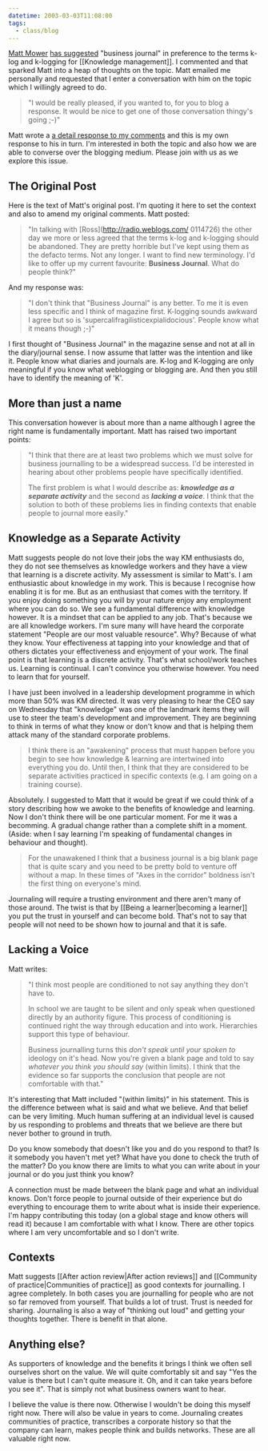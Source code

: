 ```yaml
---
datetime: 2003-03-03T11:08:00
tags:
  - class/blog
---
```

[Matt Mower](http://radio.weblogs.com/0107808/) [has suggested](http://radio.weblogs.com/0107808/2003/02/27.html#a779) "business journal" in preference to the terms k-log and k-logging for [[Knowledge management]]. I commented and that sparked Matt into a heap of thoughts on the topic. Matt emailed me personally and requested that I enter a conversation with him on the topic which I willingly agreed to do.

> "I would be really pleased, if you wanted to, for you to blog a response. It would be nice to get one of those conversation thingy's going ;-)"

Matt wrote a [a detail response to my comments](http://radio.weblogs.com/0107808/2003/02/28.html#a782) and this is my own response to his in turn. I'm interested in both the topic and also how we are able to converse over the blogging medium. Please join with us as we explore this issue.
## The Original Post
Here is the text of Matt's original post. I'm quoting it here to set the context
and also to amend my original comments. Matt posted:

> "In talking with [Ross](http://radio.weblogs.com/ 0114726) the other day we more or less agreed that the terms k-log and k-logging should be abandoned. They are pretty horrible but I've kept using them as the defacto terms. Not any longer. I want to find new terminology. I'd like to offer up my current favourite: **Business Journal**. What do people think?"

And my response was:

> "I don't think that "Business Journal" is any better. To me it is even less specific and I think of magazine first. K-logging sounds awkward I agree but so is 'supercalifragilisticexpialidocious'. People know what it means though ;-)"

I first thought of "Business Journal" in the magazine sense and not at all in the diary/journal sense. I now assume that latter was the intention and like it. People know what diaries and journals are. K-log and K-logging are only meaningful if you know what weblogging or blogging are. And then you still have to identify the meaning of 'K'.
## More than just a name
This conversation however is about more than a name although I agree the right
name is fundamentally important. Matt has raised two important points:

> "I think that there are at least two problems which we must solve for business journalling to be a widespread success. I'd be interested in hearing about other problems people have specifically identified.
> 
> The first problem is what I would describe as: ***knowledge as a separate activity*** and the second as ***lacking a voice***. I think that the solution to both of these problems lies in finding contexts that enable people to journal more easily."
## Knowledge as a Separate Activity
Matt suggests people do not love their jobs the way KM enthusiasts do, they do not see themselves as knowledge workers and they have a view that learning is a discrete activity. My assessment is similar to Matt's. I am enthusiastic about knowledge in my work. This is because I recognise how enabling it is for me. But as an enthusiast that comes with the territory. If you enjoy doing something you will by your nature enjoy any employment where you can do so. We see a fundamental difference with knowledge however. It is a mindset that can be applied to any job. That's because we are all knowledge workers. I'm sure many will have heard the corporate statement "People are our most valuable resource". Why? Because of what they know. Your effectiveness at tapping into your knowledge and that of others dictates your effectiveness and enjoyment of your work. The final point is that learning is a discrete activity. That's what school/work teaches us. Learning is continual. I can't convince you otherwise however. You need to learn that for yourself.

I have just been involved in a leadership development programme in which more than 50% was KM directed. It was very pleasing to hear the CEO say on Wednesday that "knowledge" was one of the landmark items they will use to steer the team's development and improvement. They are beginning to think in terms of what they know or don't know and that is helping them attack many of the standard corporate problems.

> I think there is an "awakening" process that must happen before you begin to see how knowledge & learning are intertwined into everything you do. Until then, I think that they are considered to be separate activities practiced in specific contexts (e.g. I am going on a training course). 

Absolutely. I suggested to Matt that it would be great if we could think of a story describing how we awoke to the benefits of knowledge and learning. Now I don't think there will be one particular moment. For me it was a becomming. A gradual change rather than a complete shift in a moment. (Aside: when I say learning I'm speaking of fundamental changes in behaviour and thought).

> For the unawakened I think that a business journal is a big blank page that is quite scary and you need to be pretty bold to venture off without a map. In these times of "Axes in the corridor" boldness isn't the first thing on everyone's mind.

Journaling will require a trusting environment and there aren't many of those around. The twist is that by [[Being a learner|becoming a learner]] you put the trust in yourself and can become bold. That's not to say that people will not need to be shown how to journal and that it is safe.
## Lacking a Voice

Matt writes:
> "I think most people are conditioned to not say anything they don't have to.
> 
> In school we are taught to be silent and only speak when questioned directly by an authority figure. This process of conditioning is continued right the way through education and into work. Hierarchies support this type of behaviour.
> 
> Business journalling turns this *don't speak until your spoken to* ideology on it's head. Now you're given a blank page and told to say *whatever you think you should say* (within limits).  I think that the evidence so far supports the conclusion that people are not comfortable with that."

It's interesting that Matt included "(within limits)" in his statement. This is the difference between what is said and what we believe. And that belief can be very limiting. Much human suffering at an individual level is caused by us responding to problems and threats that we believe are there but never bother to ground in truth. 

Do you know somebody that doesn't like you and do you respond to that? Is it somebody you haven't met yet? What have you done to check the truth of the matter?  Do you know there are limits to what you can write about in your journal or do you just think you know?

A connection must be made between the blank page and what an individual knows. Don't force people to journal outside of their experience but do everything to encourage them to write about what is inside their experience. I'm happy contributing this today (on a global stage and know others will read it) because I am comfortable with what I know. There are other topics where I am very uncomfortable and so I don't write.

## Contexts
Matt suggests [[After action review|After action reviews]] and [[Community of practice|Communities of practice]] as good contexts for journalling. I agree completely. In both cases you are journalling for people who are not so far removed from yourself. That builds a lot of trust. Trust is needed for sharing. Journaling is also a way of "thinking out loud" and getting your thoughts together. There is benefit in that alone.

## Anything else?
As supporters of knowledge and the benefits it brings I think we often sell ourselves short on the value. We will quite comfortably sit and say "Yes the value is there but I can't quite measure it. Oh, and it can take years before you see it". That is simply not what business owners want to hear.

I believe the value is there now. Otherwise I wouldn't be doing this myself right now. There will also be value in years to come. Journaling creates communities of practice, transcribes a corporate history so that the company can learn, makes people think and builds networks. These are all valuable right now.

